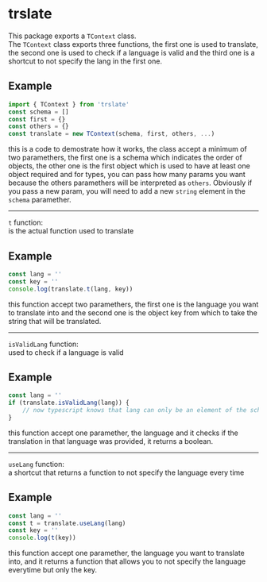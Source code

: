 # trslate
This package exports a `TContext` class.<br>
The `TContext` class exports three functions, the first one is used to translate, the second one is used to check if a language is valid and the third one is a shortcut to not specify the lang in the first one.

## Example

```js
import { TContext } from 'trslate'
const schema = []
const first = {}
const others = {}
const translate = new TContext(schema, first, others, ...)
```

this is a code to demostrate how it works, the class accept a minimum of two paramethers, the first one is a schema which indicates the order of objects, the other one is the first object which is used to have at least one object required and for types, you can pass how many params you want because the others paramethers will be interpreted as `others`. Obviously if you pass a new param, you will need to add a new `string` element in the `schema` paramether.

---

`t` function:<br>
is the actual function used to translate

## Example

```js
const lang = ''
const key = ''
console.log(translate.t(lang, key))
```

this function accept two paramethers, the first one is the language you want to translate into and the second one is the object key from which to take the string that will be translated.

---

`isValidLang` function:<br>
used to check if a language is valid

## Example

```js
const lang = ''
if (translate.isValidLang(lang)) {
    // now typescript knows that lang can only be an element of the schema array
}
```

this function accept one paramether, the language and it checks if the translation in that language was provided, it returns a boolean.

---

`useLang` function:<br>
a shortcut that returns a function to not specify the language every time

## Example

```js
const lang = ''
const t = translate.useLang(lang)
const key = ''
console.log(t(key))
```

this function accept one paramether, the language you want to translate into, and it returns a function that allows you to not specify the language everytime but only the key.